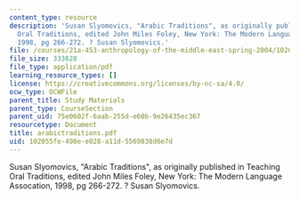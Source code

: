 ```yaml
---
content_type: resource
description: 'Susan Slyomovics, "Arabic Traditions", as originally published in Teaching
  Oral Traditions, edited John Miles Foley, New York: The Modern Language Assocation,
  1998, pg 266-272. ? Susan Slyomovics.'
file: /courses/21a-453-anthropology-of-the-middle-east-spring-2004/102055fe498ee028a11d5569838d6e7d_arabictraditions.pdf
file_size: 333628
file_type: application/pdf
learning_resource_types: []
license: https://creativecommons.org/licenses/by-nc-sa/4.0/
ocw_type: OCWFile
parent_title: Study Materials
parent_type: CourseSection
parent_uid: 75e0602f-6aab-255d-e60b-9e26435ec367
resourcetype: Document
title: arabictraditions.pdf
uid: 102055fe-498e-e028-a11d-5569838d6e7d
---
```

Susan Slyomovics, "Arabic Traditions", as originally published in Teaching Oral Traditions, edited John Miles Foley, New York: The Modern Language Assocation, 1998, pg 266-272. ? Susan Slyomovics.